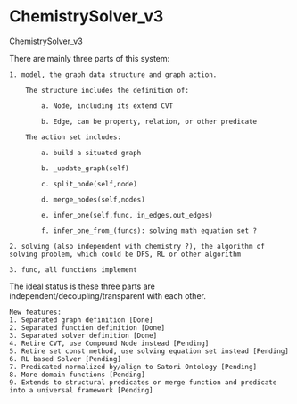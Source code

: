 # ChemistrySolver_v3
ChemistrySolver_v3

There are mainly three parts of this system:

    1. model, the graph data structure and graph action.

        The structure includes the definition of:

            a. Node, including its extend CVT

            b. Edge, can be property, relation, or other predicate

        The action set includes:

            a. build a situated graph

            b. _update_graph(self)

            c. split_node(self,node)

            d. merge_nodes(self,nodes)

            e. infer_one(self,func, in_edges,out_edges)

            f. infer_one_from_(funcs): solving math equation set ?

    2. solving (also independent with chemistry ?), the algorithm of solving problem, which could be DFS, RL or other algorithm

    3. func, all functions implement

The ideal status is these three parts are independent/decoupling/transparent with each other.

    New features:
    1. Separated graph definition [Done]
    2. Separated function definition [Done]
    3. Separated solver definition [Done]
    4. Retire CVT, use Compound Node instead [Pending]
    5. Retire set const method, use solving equation set instead [Pending]
    6. RL based Solver [Pending]
    7. Predicated normalized by/align to Satori Ontology [Pending]
    8. More domain functions [Pending]
    9. Extends to structural predicates or merge function and predicate into a universal framework [Pending]
